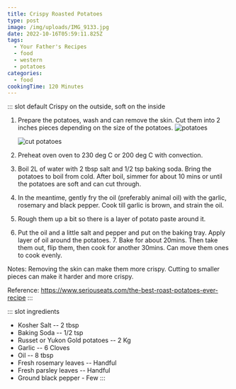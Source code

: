 ```yaml
---
title: Crispy Roasted Potatoes
type: post
image: /img/uploads/IMG_9133.jpg
date: 2022-10-16T05:59:11.825Z
tags:
  - Your Father's Recipes
  - food
  - western
  - potatoes
categories:
  - food
cookingTime: 120 Minutes
---
```

::: slot default
Crispy on the outside, soft on the inside

<!-- more -->

1. Prepare the potatoes, wash and can remove the skin. Cut them into 2 inches pieces depending on the size of the potatoes. 
   ![potatoes](/img/uploads/IMG_9123.jpg "potatoes")

   ![cut potatoes](/img/uploads/IMG_9126.jpg "cut potatoes")
2. Preheat oven oven to 230 deg C or 200 deg C with convection.
3. Boil 2L of water with 2 tbsp salt and 1/2 tsp baking soda. Bring the potatoes to boil from cold. After boil, simmer for about 10 mins or until the potatoes are soft and can cut through.
4. In the meantime, gently fry the oil (preferably animal oil) with the garlic, rosemary and black pepper. Cook till garlic is brown, and strain the oil. 
5. Rough them up a bit so there is a layer of potato paste around it.
6. Put the oil and a little salt and pepper and put on the baking tray. Apply layer of oil around the potatoes.
   7﻿. Bake for about 20mins. Then take them out, flip them, then cook for another 30mins. Can move them ones to cook evenly.

N﻿otes: Removing the skin can make them more crispy. Cutting to smaller pieces can make it harder and more crispy. 

R﻿eference: https://www.seriouseats.com/the-best-roast-potatoes-ever-recipe
:::

::: slot ingredients

* Kosher Salt -- 2 tbsp
* Baking Soda -- 1/2 tsp
* Russet or Yukon Gold potatoes -- 2 Kg
* Garlic -- 6 Cloves
* Oil -- 8 tbsp
* Fresh rosemary leaves -- Handful﻿
* Fresh parsley leaves -- Handful
* Ground black pepper - Few
  :::